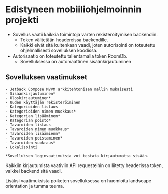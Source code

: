# Edistyneen mobiiliohjelmoinnin projekti

* Sovellus vaatii kaikkia toimintoja varten rekisteröitymisen backendiin.
    * Token välitetään headereissa backendille. 
    * Kaikki eivät sitä kuitenkaan vaadi, joten autorisointi on toteutettu ohjelmallisesti sovelluksen koodissa.
* Autorisaatio on toteutettu tallentamalla token RoomDb.
    * Sovelluksessa on automaattinen sisäänkirjautuminen

## Sovelluksen vaatimukset
    - Jetback Compose MVVM arkkitehtonisen mallin mukaisesti
    - Sisäänkirjautuminen*
    - Uloskirjautuminen*
    - Uuden käyttäjän rekisteröiminen
    - Kategorioiden listaus
    - Kategorioiden nimen muokkaus*
    - Kategorian lisääminen*
    - Kategorian poisto*
    - Tavaroiden listaus
    - Tavaroiden nimen muokkaus*
    - Tavaroiden lisäämienn*
    - Tavaroiden poistaminen*
    - Tavaroiden vuokraus*
    - Lokalisointi

    *Sovelluksen loginvaatimuksia voi testata kirjautumatta sisään.
   
Kaikkiin kirjautumista vaativiin API requesteihin on liitetty headerissa token, vaikkei backend sitä vaadi.

Lisäksi vaatimuksista poiketen sovelluksessa on huomioitu landscape orientation ja tumma teema.